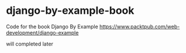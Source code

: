 # django-by-example-book
Code for the book Django By Example https://www.packtpub.com/web-development/django-example

will completed later
